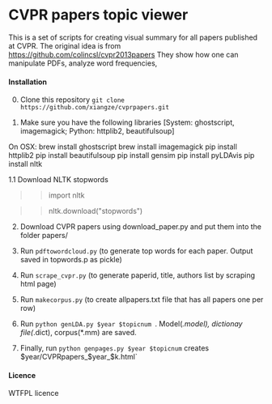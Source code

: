 
# CVPR papers topic viewer

This is a set of scripts for creating visual summary for all papers published at CVPR. The original idea is from https://github.com/colincsl/cvpr2013papers
They show how one can manipulate PDFs, analyze word frequencies, 

#### Installation

0. Clone this repository `git clone https://github.com/xiangze/cvprpapers.git`

1. Make sure you have the following libraries [System: ghostscript, imagemagick; Python: httplib2, beautifulsoup]

On OSX:
brew install ghostscript
brew install imagemagick
pip install httplib2
pip install beautifulsoup
pip install gensim
pip install pyLDAvis
pip install nltk

1.1 Download NLTK stopwords
>>import nltk

>>nltk.download("stopwords")
 
2. Download CVPR papers using download_paper.py and put them into the folder papers/

3. Run `pdftowordcloud.py` (to generate top words for each paper. Output saved in topwords.p as pickle)

4. Run `scrape_cvpr.py` (to generate paperid, title, authors list by scraping html page)

5. Run `makecorpus.py` (to create allpapers.txt file that has all papers one per row)

6. Run `python genLDA.py $year $topicnum `. Model(*.model), dictionay file(*.dict), corpus(*.mm) are saved.

8. Finally, run `python genpages.py $year $topicnum` creates $year/CVPRpapers_$year_$k.html`

#### Licence

WTFPL licence
